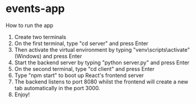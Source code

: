 # events-app

How to run the app
1. Create two terminals
2. On the first terminal, type "cd server" and press Enter
3. Then activate the virtual environment by typing "venv\scripts\activate" (Windows) and press Enter
4. Start the backend server by typing "python server.py" and press Enter
5. On the second terminal, type "cd client" and press Enter
6. Type "npm start" to boot up React's frontend server
7. The backend listens to port 8080 whilst the frontend will create a new tab automatically in the port 3000.
8. Enjoy!
